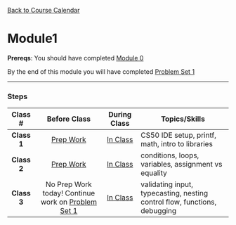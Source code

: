 [Back to Course Calendar](../../..)
# Module1

**Prereqs**: You should have completed [Module 0](..../module0)

By the end of this module you will have completed <a href="http://cdn.cs50.net/2015/fall/psets/1/pset1/pset1.html" target="_blank">Problem Set 1</a>

*** 

### Steps

Class # | Before Class | During Class | Topics/Skills
:--------:|:------------:|:------------:|-----------------------|
**Class 1**| [Prep Work](./materials/class1-prep) | [In Class](./materials/class1) | CS50 IDE setup, printf, math, intro to libraries|
**Class 2**| [Prep Work](./materials/class2-prep) | [In Class](./materials/class2) | conditions, loops, variables, assignment vs equality|
**Class 3**| No Prep Work today! Continue work on <a href="http://cdn.cs50.net/2015/fall/psets/1/pset1/pset1.html" target="_blank">Problem Set 1</a> | [In Class](./materials/class3) | validating input, typecasting, nesting control flow, functions, debugging|




